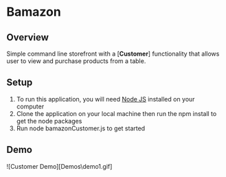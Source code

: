 # Bamazon

## Overview
Simple command line storefront with a [**Customer**] functionality that allows user to view and purchase products from a table.

## Setup
1. To run this application, you will need [Node JS](https://nodejs.org/en/download/) installed on your computer
2. Clone the application on your local machine then run the npm install to get the node packages
3. Run node bamazonCustomer.js to get started

## Demo 

![Customer Demo][Demos\demo1.gif]
